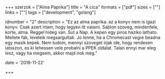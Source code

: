 +++
szerzok = ["Alma Paprika"]
title = "A cica"
formats = ["pdf"]
sizes = [""]
links = [""]
tags = ["development", "golang"]

idnumber = "2"
description = "Ez az alma paprika: az a konyv nem is igazi konyv. Csak azert irtam, hogy legyen itt valami. Sablon szoveg, mindenfele, korte, alma. Reggel hideg van. Sut a Nap. A kepen egy piros haziko lathato. Mellete fak, leveleik megsargultak. Jo lenne, ha a Chromecast vegre beadna egy masik kepek. Nem tudom, mennyi szoveget irjak ide, hogy rendesen latsszon, es ki lehessen vele probalni a PPEK oldalat. Talan ennyi mar eleg lesz, vagy ha megsem, akkor majd irok meg."

date = '2018-11-22'

+++
